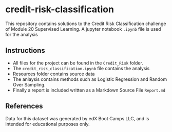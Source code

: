 # credit-risk-classification

This repository contains solutions to the Credit Risk Classification challenge of Module 20 Supervised Learning. A jupyter notebook `.ipynb` file is used for the analysis

## Instructions

* All files for the project can be found in the `Credit_Risk` folder.
* The `credit_risk_classification.ipynb` file contains the analysis
* Resources folder contains source data
* The anlaysis contains methods such as Logistic Regression and Random Over Sampling.
* Finally a report is included written as a Markdown Source File `Report.md`

## References

Data for this dataset was generated by edX Boot Camps LLC, and is intended for educational purposes only.